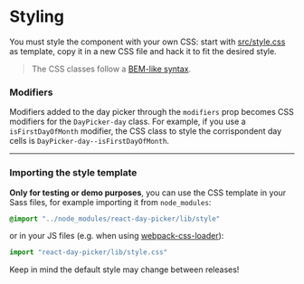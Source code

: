 # Styling

You must style the component with your own CSS: start with [src/style.css](https://github.com/gpbl/react-day-picker/blob/master/src/style.css) as template, copy it in a new CSS file and hack it to fit the desired style.

> The CSS classes follow a [BEM-like syntax](https://css-tricks.com/bem-101/).

### Modifiers

Modifiers added to the day picker through the `modifiers` prop becomes CSS modifiers for the `DayPicker-day` class. For example, if you use a `isFirstDayOfMonth` modifier, the CSS class to style the corrispondent day cells is `DayPicker-day--isFirstDayOfMonth`. 

---

### Importing the style template

**Only for testing or demo purposes**, you can use the CSS template in your Sass files, for example importing it from `node_modules`:

```scss
@import "../node_modules/react-day-picker/lib/style"
```

or in your JS files (e.g. when using [webpack-css-loader](https://github.com/webpack/css-loader)):

```javascript
import "react-day-picker/lib/style.css"
```

Keep in mind the default style may change between releases!
